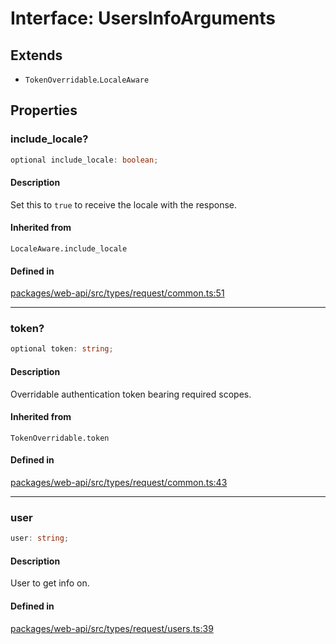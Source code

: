 # Interface: UsersInfoArguments

## Extends

- `TokenOverridable`.`LocaleAware`

## Properties

### include\_locale?

```ts
optional include_locale: boolean;
```

#### Description

Set this to `true` to receive the locale with the response.

#### Inherited from

`LocaleAware.include_locale`

#### Defined in

[packages/web-api/src/types/request/common.ts:51](https://github.com/slackapi/node-slack-sdk/blob/c15385ef93ccdde9702f52f7d1f445999203d794/packages/web-api/src/types/request/common.ts#L51)

***

### token?

```ts
optional token: string;
```

#### Description

Overridable authentication token bearing required scopes.

#### Inherited from

`TokenOverridable.token`

#### Defined in

[packages/web-api/src/types/request/common.ts:43](https://github.com/slackapi/node-slack-sdk/blob/c15385ef93ccdde9702f52f7d1f445999203d794/packages/web-api/src/types/request/common.ts#L43)

***

### user

```ts
user: string;
```

#### Description

User to get info on.

#### Defined in

[packages/web-api/src/types/request/users.ts:39](https://github.com/slackapi/node-slack-sdk/blob/c15385ef93ccdde9702f52f7d1f445999203d794/packages/web-api/src/types/request/users.ts#L39)
